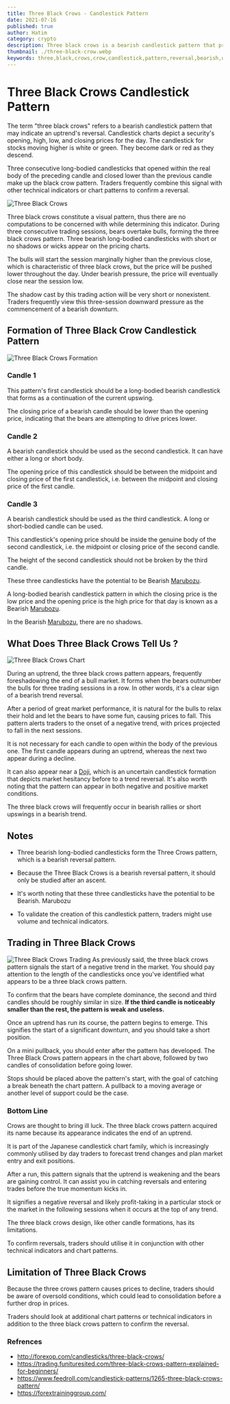 ```yaml
---
title: Three Black Crows - Candlestick Pattern
date: 2021-07-16
published: true
author: Hatim
category: crypto
description: Three black crows is a bearish candlestick pattern that predicts a current uptrend's reversal.
thumbnail: ./three-black-crow.webp
keywords: three,black,crows,crow,candlestick,pattern,reversal,bearish,uptrend,high,low,closing,prices,stocks,forex,trading,traders,technical,analysis,signals,market,momentum,body,real,bulls,bears,downward,Marubozu,Doji,star
---
```


# Three Black Crows Candlestick Pattern

The term "three black crows" refers to a bearish candlestick pattern that may indicate an uptrend's reversal. Candlestick charts depict a security's opening, high, low, and closing prices for the day. The candlestick for stocks moving higher is white or green. They become dark or red as they descend.

Three consecutive long-bodied candlesticks that opened within the real body of the preceding candle and closed lower than the previous candle make up the black crow pattern. Traders frequently combine this signal with other technical indicators or chart patterns to confirm a reversal.

![Three Black Crows](./three-black-crows-2.webp)

Three black crows constitute a visual pattern, thus there are no computations to be concerned with while determining this indicator. During three consecutive trading sessions, bears overtake bulls, forming the three black crows pattern. Three bearish long-bodied candlesticks with short or no shadows or wicks appear on the pricing charts.

The bulls will start the session marginally higher than the previous close, which is characteristic of three black crows, but the price will be pushed lower throughout the day. Under bearish pressure, the price will eventually close near the session low.

The shadow cast by this trading action will be very short or nonexistent. Traders frequently view this three-session downward pressure as the commencement of a bearish downturn.

## Formation of Three Black Crow Candlestick Pattern

![Three Black Crows Formation ](./three-black-crows-formation.webp)

### Candle 1

This pattern's first candlestick should be a long-bodied bearish candlestick that forms as a continuation of the current upswing.

The closing price of a bearish candle should be lower than the opening price, indicating that the bears are attempting to drive prices lower.

### Candle 2

A bearish candlestick should be used as the second candlestick. It can have either a long or short body.

The opening price of this candlestick should be between the midpoint and closing price of the first candlestick, i.e. between the midpoint and closing price of the first candle.

### Candle 3

A bearish candlestick should be used as the third candlestick. A long or short-bodied candle can be used.

This candlestick's opening price should be inside the genuine body of the second candlestick, i.e. the midpoint or closing price of the second candle.

The height of the second candlestick should not be broken by the third candle.

These three candlesticks have the potential to be Bearish [Marubozu](https://anothertechs.com/crypto/belt-hold-line/).

A long-bodied bearish candlestick pattern in which the closing price is the low price and the opening price is the high price for that day is known as a Bearish [Marubozu](https://anothertechs.com/crypto/belt-hold-line/).

In the Bearish [Marubozu](https://anothertechs.com/crypto/belt-hold-line/), there are no shadows.

## What Does Three Black Crows Tell Us ?

![Three Black Crows Chart](./three-black-crows-3.webp)

During an uptrend, the three black crows pattern appears, frequently foreshadowing the end of a bull market. It forms when the bears outnumber the bulls for three trading sessions in a row. In other words, it's a clear sign of a bearish trend reversal.

After a period of great market performance, it is natural for the bulls to relax their hold and let the bears to have some fun, causing prices to fall. This pattern alerts traders to the onset of a negative trend, with prices projected to fall in the next sessions.

It is not necessary for each candle to open within the body of the previous one. The first candle appears during an uptrend, whereas the next two appear during a decline.

It can also appear near a [Doji](https://anothertechs.com/crypto/everything-you-need-to-know-about-doji-star/), which is an uncertain candlestick formation that depicts market hesitancy before to a trend reversal. It's also worth noting that the pattern can appear in both negative and positive market conditions.

The three black crows will frequently occur in bearish rallies or short upswings in a bearish trend.

## Notes

- Three bearish long-bodied candlesticks form the Three Crows pattern, which is a bearish reversal pattern.

- Because the Three Black Crows is a bearish reversal pattern, it should only be studied after an ascent.

- It's worth noting that these three candlesticks have the potential to be Bearish. Marubozu

- To validate the creation of this candlestick pattern, traders might use volume and technical indicators.

## Trading in Three Black Crows

![Three Black Crows Trading](./three-black-crows-trading.webp)
As previously said, the three black crows pattern signals the start of a negative trend in the market. You should pay attention to the length of the candlesticks once you've identified what appears to be a three black crows pattern.

To confirm that the bears have complete dominance, the second and third candles should be roughly similar in size. **If the third candle is noticeably smaller than the rest, the pattern is weak and useless.**

Once an uptrend has run its course, the pattern begins to emerge. This signifies the start of a significant downturn, and you should take a short position.

On a mini pullback, you should enter after the pattern has developed. The Three Black Crows pattern appears in the chart above, followed by two candles of consolidation before going lower.

Stops should be placed above the pattern's start, with the goal of catching a break beneath the chart pattern. A pullback to a moving average or another level of support could be the case.

### Bottom Line

Crows are thought to bring ill luck. The three black crows pattern acquired its name because its appearance indicates the end of an uptrend.

It is part of the Japanese candlestick chart family, which is increasingly commonly utilised by day traders to forecast trend changes and plan market entry and exit positions.

After a run, this pattern signals that the uptrend is weakening and the bears are gaining control. It can assist you in catching reversals and entering trades before the true momentum kicks in.

It signifies a negative reversal and likely profit-taking in a particular stock or the market in the following sessions when it occurs at the top of any trend.

The three black crows design, like other candle formations, has its limitations.

To confirm reversals, traders should utilise it in conjunction with other technical indicators and chart patterns.

## Limitation of Three Black Crows

Because the three crows pattern causes prices to decline, traders should be aware of oversold conditions, which could lead to consolidation before a further drop in prices.

Traders should look at additional chart patterns or technical indicators in addition to the three black crows pattern to confirm the reversal.

### Refrences

- http://forexop.com/candlesticks/three-black-crows/
- https://trading.funituresited.com/three-black-crows-pattern-explained-for-beginners/
- https://www.feedroll.com/candlestick-patterns/1265-three-black-crows-pattern/
- https://forextraininggroup.com/

